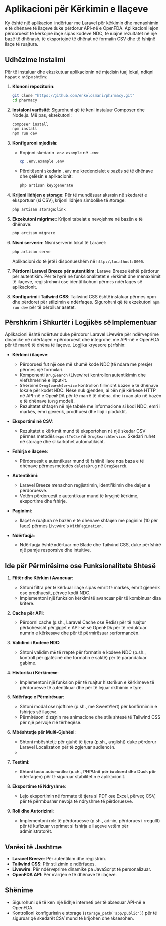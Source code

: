 # Aplikacioni për Kërkimin e Ilaçeve

Ky është një aplikacion i ndërtuar me Laravel për kërkimin dhe menaxhimin e të dhënave të ilaçeve duke përdorur API-në e OpenFDA. Aplikacioni lejon përdoruesit të kërkojnë ilaçe sipas kodeve NDC, të ruajnë rezultatet në një bazë të dhënash, të eksportojnë të dhënat në formatin CSV dhe të fshijnë ilaçe të ruajtura.

## Udhëzime Instalimi

Për të instaluar dhe ekzekutuar aplikacionin në mjedisin tuaj lokal, ndiqni hapat e mëposhtëm:

1. **Klononi repozitorin**:
   ```bash
   git clone "https://github.com/enkelosmani/pharmacy.git"
   cd pharmacy
   ```

2. **Instaloni varësitë**:
   Sigurohuni që të keni instaluar Composer dhe Node.js. Më pas, ekzekutoni:
   ```bash
   composer install
   npm install
   npm run dev
   ```

3. **Konfiguroni mjedisin**:
   - Kopjoni skedarin `.env.example` në `.env`:
     ```bash
     cp .env.example .env
     ```
   - Përditësoni skedarin `.env` me kredencialet e bazës së të dhënave dhe çelësin e aplikacionit:
     ```bash
     php artisan key:generate
     ```

4. **Krijoni lidhjen e storage**:
   Për të mundësuar aksesin në skedarët e eksportuar (si CSV), krijoni lidhjen simbolike të storage:
   ```bash
   php artisan storage:link
   ```

5. **Ekzekutoni migrimet**:
   Krijoni tabelat e nevojshme në bazën e të dhënave:
   ```bash
   php artisan migrate
   ```

6. **Nisni serverin**:
   Nisni serverin lokal të Laravel:
   ```bash
   php artisan serve
   ```
   Aplikacioni do të jetë i disponueshëm në `http://localhost:8000`.

7. **Përdorni Laravel Breeze për autentikim**:
   Laravel Breeze është përdorur për autentikim. Për të hyrë në funksionalitetet e kërkimit dhe menaxhimit të ilaçeve, regjistrohuni ose identifikohuni përmes ndërfaqes së aplikacionit.

8. **Konfigurimi i Tailwind CSS**:
   Tailwind CSS është instaluar përmes npm dhe përdoret për stilizimin e ndërfaqes. Sigurohuni që të ekzekutoni `npm run dev` për të përpiluar asetet.

## Përshkrim i Shkurtër i Logjikës së Implementuar

Aplikacioni është ndërtuar duke përdorur Laravel Livewire për ndërveprime dinamike në ndërfaqen e përdoruesit dhe integrohet me API-në e OpenFDA për të marrë të dhëna të ilaçeve. Logjika kryesore përfshin:

- **Kërkimi i ilaçeve**:
  - Përdoruesi fut një ose më shumë kode NDC (të ndara me presje) përmes një formulari.
  - Komponenti `DrugSearch` (Livewire) kontrollon autentikimin dhe vlefshmërinë e input-it.
  - Shërbimi `DrugSearchService` kontrollon fillimisht bazën e të dhënave lokale për kodet NDC. Nëse nuk gjenden, ai bën një kërkesë HTTP në API-në e OpenFDA për të marrë të dhënat dhe i ruan ato në bazën e të dhënave (`Drug` model).
  - Rezultatet shfaqen në një tabelë me informacione si kodi NDC, emri i markës, emri gjenerik, prodhuesi dhe lloji i produktit.

- **Eksportimi në CSV**:
  - Rezultatet e kërkimit mund të eksportohen në një skedar CSV përmes metodës `exportToCsv` në `DrugSearchService`. Skedari ruhet në storage dhe shkarkohet automatikisht.

- **Fshirja e ilaçeve**:
  - Përdoruesit e autentikuar mund të fshijnë ilaçe nga baza e të dhënave përmes metodës `deleteDrug` në `DrugSearch`.

- **Autentikimi**:
  - Laravel Breeze menaxhon regjistrimin, identifikimin dhe daljen e përdoruesve.
  - Vetëm përdoruesit e autentikuar mund të kryejnë kërkime, eksportime dhe fshirje.

- **Paginimi**:
  - Ilaçet e ruajtura në bazën e të dhënave shfaqen me paginim (10 për faqe) përmes Livewire's `WithPagination`.

- **Ndërfaqja**:
  - Ndërfaqja është ndërtuar me Blade dhe Tailwind CSS, duke përfshirë një pamje responsive dhe intuitive.

## Ide për Përmirësime ose Funksionalitete Shtesë

1. **Filtër dhe Kërkim i Avancuar**:
   - Shtoni filtra për të kërkuar ilaçe sipas emrit të markës, emrit gjenerik ose prodhuesit, përveç kodit NDC.
   - Implementoni një funksion kërkimi të avancuar për të kombinuar disa kritere.

2. **Cache për API**:
   - Përdorni cache (p.sh., Laravel Cache ose Redis) për të ruajtur përkohësisht përgjigjet e API-së së OpenFDA për të reduktuar numrin e kërkesave dhe për të përmirësuar performancën.

3. **Validimi i Kodeve NDC**:
   - Shtoni validim më të rreptë për formatin e kodeve NDC (p.sh., kontroll për gjatësinë dhe formatin e saktë) për të parandaluar gabime.

4. **Historiku i Kërkimeve**:
   - Implementoni një funksion për të ruajtur historikun e kërkimeve të përdoruesve të autentikuar dhe për të lejuar rikthimin e tyre.

5. **Ndërfaqe e Përmirësuar**:
   - Shtoni modal ose njoftime (p.sh., me SweetAlert) për konfirmimin e fshirjes së ilaçeve.
   - Përmirësoni dizajnin me animacione dhe stile shtesë të Tailwind CSS për një përvojë më tërheqëse.

6. **Mbështetje për Multi-Gjuhësi**:
   - Shtoni mbështetje për gjuhë të tjera (p.sh., anglisht) duke përdorur Laravel Localization për të zgjeruar audiencën.
   - 
7. **Testimi**:
   - Shtoni teste automatike (p.sh., PHPUnit për backend dhe Dusk për ndërfaqen) për të siguruar stabilitetin e aplikacionit.

8. **Eksportime të Ndryshme**:
   - Lejo eksportimin në formate të tjera si PDF ose Excel, përveç CSV, për të përmbushur nevoja të ndryshme të përdoruesve.

9. **Roli dhe Autorizimi**:
    - Implementoni role të përdoruesve (p.sh., admin, përdorues i rregullt) për të kufizuar veprimet si fshirja e ilaçeve vetëm për administratorët.

## Varësi të Jashtme

- **Laravel Breeze**: Për autentikim dhe regjistrim.
- **Tailwind CSS**: Për stilizimin e ndërfaqes.
- **Livewire**: Për ndërveprime dinamike pa JavaScript të personalizuar.
- **OpenFDA API**: Për marrjen e të dhënave të ilaçeve.

## Shënime

- Sigurohuni që të keni një lidhje interneti për të aksesuar API-në e OpenFDA.
- Kontrolloni konfigurimin e storage (`storage_path('app/public')`) për të siguruar që skedarët CSV mund të krijohen dhe aksesohen.
